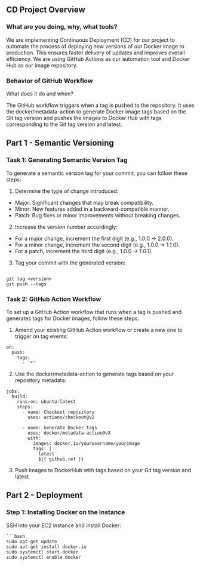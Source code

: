 ## CD Project Overview
### What are you doing, why, what tools?

We are implementing Continuous Deployment (CD) for our project to automate the process of deploying new versions of our Docker image to production. This ensures faster delivery of updates and improves overall efficiency. We are using GitHub Actions as our automation tool and Docker Hub as our image repository.

### Behavior of GitHub Workflow
What does it do and when?

The GitHub workflow triggers when a tag is pushed to the repository. It uses the docker/metadata-action to generate Docker image tags based on the Git tag version and pushes the images to Docker Hub with tags corresponding to the Git tag version and latest.

## Part 1 - Semantic Versioning
### Task 1: Generating Semantic Version Tag
To generate a semantic version tag for your commit, you can follow these steps:

1. Determine the type of change introduced:
* Major: Significant changes that may break compatibility.
* Minor: New features added in a backward-compatible manner.
* Patch: Bug fixes or minor improvements without breaking changes.

2. Increase the version number accordingly:
* For a major change, increment the first digit (e.g., 1.0.0 -> 2.0.0).
* For a minor change, increment the second digit (e.g., 1.0.0 -> 1.1.0).
* For a patch, increment the third digit (e.g., 1.0.0 -> 1.0.1).

3. Tag your commit with the generated version:

```

git tag <version>
git push --tags

```
### Task 2: GitHub Action Workflow
To set up a GitHub Action workflow that runs when a tag is pushed and generates tags for Docker images, follow these steps:

1. Amend your existing GitHub Action workflow or create a new one to trigger on tag events:

```
on:
  push:
    tags:
      - '*'
```

2. Use the docker/metadata-action to generate tags based on your repository metadata:

```
jobs:
  build:
    runs-on: ubuntu-latest
    steps:
      - name: Checkout repository
        uses: actions/checkout@v2

      - name: Generate Docker tags
        uses: docker/metadata-action@v3
        with:
          images: docker.io/yourusername/yourimage
          tags: |
            latest
            ${{ github.ref }}

```

3. Push images to DockerHub with tags based on your Git tag version and latest.

## Part 2 - Deployment

### Step 1: Installing Docker on the Instance

SSH into your EC2 instance and install Docker:

```
```bash
sudo apt-get update
sudo apt-get install docker.io
sudo systemctl start docker
sudo systemctl enable docker
```

